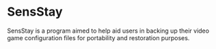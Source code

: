 # SensStay
SensStay is a program aimed to help aid users in backing up their video game configuration files for portability and restoration purposes.
